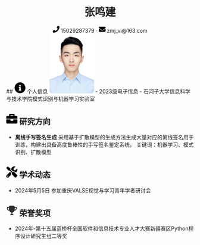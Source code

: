<center>
    <h1>张鸣建</h1>
    <div>
        <span>
            <img src="assets/phone-solid.svg" width="18px">
            15029287379
        </span>
        ·
        <span>
            <img src="assets/envelope-solid.svg" width="18px">
            zmj_vi@163.com
        </span>
    </div>
</center>
 ## <img src="assets/info-circle-solid.svg" width="30px"> 个人信息 
 <img src="assets/zhangmingjian.jpg" width="120px" style="border-radius: 5%;">
 - 2023级电子信息
 - 石河子大学信息科学与技术学院模式识别与机器学习实验室

## <img src="assets/briefcase-solid.svg" width="30px"> 研究方向

- **离线手写签名生成**
采用基于扩散模型的生成方法生成大量对应的离线签名用于训练，构建出具备高度鲁棒性的手写签名鉴定系统。
关键词：机器学习、模式识别、扩散模型

## <img src="assets/tools-solid.svg" width="30px"> 学术动态

- 2024年5月5日 参加重庆VALSE视觉与学习青年学者研讨会

## <img src="assets/rongyu.svg" width="30px"> 荣誉奖项

- 2024年-第十五届蓝桥杯全国软件和信息技术专业人才大赛新疆赛区Python程序设计研究生组二等奖
